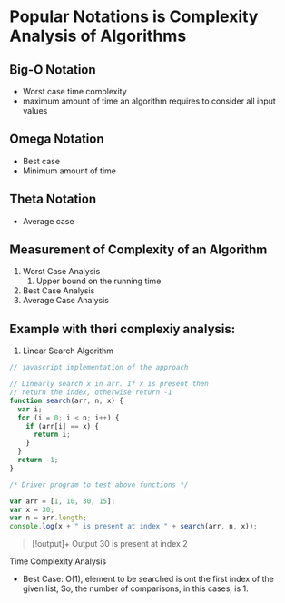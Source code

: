 
# Popular Notations is Complexity Analysis of Algorithms

## Big-O Notation

- Worst case time complexity
- maximum amount of time an algorithm requires to consider all input values

## Omega Notation
- Best case
- Minimum amount of time

## Theta Notation
- Average case


## Measurement of Complexity of an Algorithm

1. Worst Case Analysis
	1. Upper bound on the running time
2. Best Case Analysis
3. Average Case Analysis

## Example with theri complexiy analysis:

1. Linear Search Algorithm

```js
// javascript implementation of the approach

// Linearly search x in arr. If x is present then
// return the index, otherwise return -1
function search(arr, n, x) {
  var i;
  for (i = 0; i < n; i++) {
    if (arr[i] == x) {
      return i;
    }
  }
  return -1;
}

/* Driver program to test above functions */

var arr = [1, 10, 30, 15];
var x = 30;
var n = arr.length;
console.log(x + " is present at index " + search(arr, n, x));

```

> [!output]+ Output
>  30 is present at index 2

Time Complexity Analysis

- Best Case: O(1), element to be searched is ont the first index of the given list, So, the number of comparisons, in this cases, is 1.
